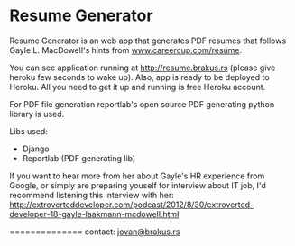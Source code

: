 <!-- -*- markdown -*- -->

Resume Generator
==============
Resume Generator is an web app that generates PDF resumes that follows Gayle L. MacDowell's hints from www.careercup.com/resume.

You can see application running at http://resume.brakus.rs (please give heroku few seconds to wake up).
Also, app is ready to be deployed to Heroku. All you need to get it up and running is free Heroku account.

For PDF file generation reportlab's open source PDF generating python library is used.

Libs used:
* Django
* Reportlab (PDF generating lib)

If you want to hear more from her about Gayle's HR experience from Google, or simply are preparing youself for interview about IT job, I'd recommend listening this interview with her: http://extroverteddeveloper.com/podcast/2012/8/30/extroverted-developer-18-gayle-laakmann-mcdowell.html

==============
contact: jovan@brakus.rs
